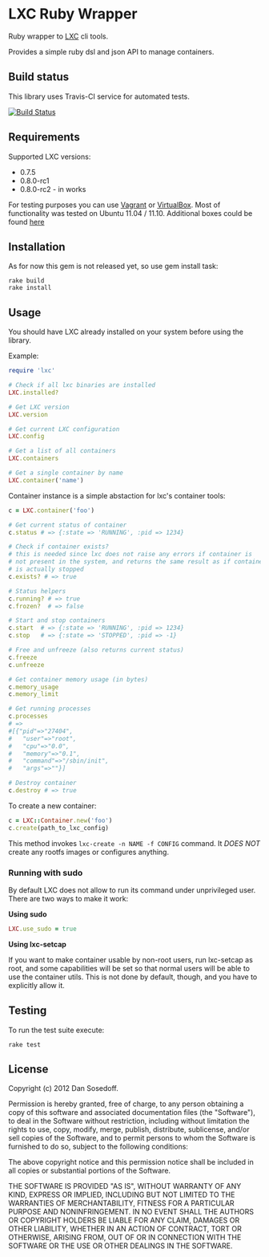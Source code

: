 # LXC Ruby Wrapper

Ruby wrapper to [LXC](http://lxc.sourceforge.net/) cli tools. 

Provides a simple ruby dsl and json API to manage containers. 

## Build status

This library uses Travis-CI service for automated tests.

[![Build Status](https://secure.travis-ci.org/sosedoff/lxc-ruby.png?branch=master)](http://travis-ci.org/sosedoff/lxc-ruby)

## Requirements

Supported LXC versions:

- 0.7.5
- 0.8.0-rc1
- 0.8.0-rc2 - in works  

For testing purposes you can use [Vagrant](http://vagrantup.com/) or [VirtualBox](https://www.virtualbox.org/). Most of functionality
was tested on Ubuntu 11.04 / 11.10. Additional boxes could be found [here](http://www.vagrantbox.es/)

## Installation

As for now this gem is not released yet, so use gem install task:

```
rake build
rake install
```

## Usage

You should have LXC already installed on your system before using the library.

Example:

```ruby
require 'lxc'

# Check if all lxc binaries are installed
LXC.installed?

# Get LXC version
LXC.version

# Get current LXC configuration
LXC.config

# Get a list of all containers
LXC.containers

# Get a single container by name
LXC.container('name')
```

Container instance is a simple abstaction for lxc's container tools:

```ruby
c = LXC.container('foo')

# Get current status of container
c.status # => {:state => 'RUNNING', :pid => 1234}

# Check if container exists?
# this is needed since lxc does not raise any errors if container is
# not present in the system, and returns the same result as if container
# is actually stopped
c.exists? # => true

# Status helpers
c.running? # => true
c.frozen?  # => false

# Start and stop containers
c.start  # => {:state => 'RUNNING', :pid => 1234}
c.stop   # => {:state => 'STOPPED', :pid => -1}

# Free and unfreeze (also returns current status)
c.freeze
c.unfreeze

# Get container memory usage (in bytes)
c.memory_usage
c.memory_limit

# Get running processes
c.processes 
# => 
#[{"pid"=>"27404",
#   "user"=>"root",
#   "cpu"=>"0.0",
#   "memory"=>"0.1",
#   "command"=>"/sbin/init",
#   "args"=>""}]

# Destroy container
c.destroy # => true
```

To create a new container:

``` ruby
c = LXC::Container.new('foo')
c.create(path_to_lxc_config)
```

This method invokes ```lxc-create -n NAME -f CONFIG``` command. It *DOES NOT* create 
any rootfs images or configures anything.

### Running with sudo

By default LXC does not allow to run its command under unprivileged user. There are
two ways to make it work: 

**Using sudo**

```ruby
LXC.use_sudo = true
```

**Using lxc-setcap**

If you want to make container usable by non-root users, run lxc-setcap as root, and some capabilities will be set so that normal users will be able to use the container utils. This is not done by default, though, and you have to explicitly allow it.

## Testing

To run the test suite execute:

```
rake test
```

## License

Copyright (c) 2012 Dan Sosedoff.

Permission is hereby granted, free of charge, to any person obtaining a copy of this software and associated documentation files (the "Software"), to deal in the Software without restriction, including without limitation the rights to use, copy, modify, merge, publish, distribute, sublicense, and/or sell copies of the Software, and to permit persons to whom the Software is furnished to do so, subject to the following conditions:

The above copyright notice and this permission notice shall be included in all copies or substantial portions of the Software.

THE SOFTWARE IS PROVIDED "AS IS", WITHOUT WARRANTY OF ANY KIND, EXPRESS OR IMPLIED, INCLUDING BUT NOT LIMITED TO THE WARRANTIES OF MERCHANTABILITY, FITNESS FOR A PARTICULAR PURPOSE AND NONINFRINGEMENT. IN NO EVENT SHALL THE AUTHORS OR COPYRIGHT HOLDERS BE LIABLE FOR ANY CLAIM, DAMAGES OR OTHER LIABILITY, WHETHER IN AN ACTION OF CONTRACT, TORT OR OTHERWISE, ARISING FROM, OUT OF OR IN CONNECTION WITH THE SOFTWARE OR THE USE OR OTHER DEALINGS IN THE SOFTWARE.